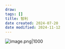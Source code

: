 ```yaml
---
draw:
tags: []
title: 智利
date created: 2024-07-20
date modified: 2024-11-12
---
```


![image.png|1000](https://imagehosting4picgo.oss-cn-beijing.aliyuncs.com/imagehosting/fix-dir%2Fpicgo%2Fpicgo-clipboard-images%2F2024%2F07%2F20%2F23-23-09-e2b897c3430091b1f8deddb9ece119eb-20240720232308-cbbcb4.png)

